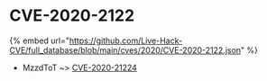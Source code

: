 # CVE-2020-2122
{% embed url="https://github.com/Live-Hack-CVE/full_database/blob/main/cves/2020/CVE-2020-2122.json" %}

* MzzdToT ~> [CVE-2020-21224](https://www.alice-snow.ru/2020/database/cve-2020-2122/cve-2020-21224-mzzdtot)
